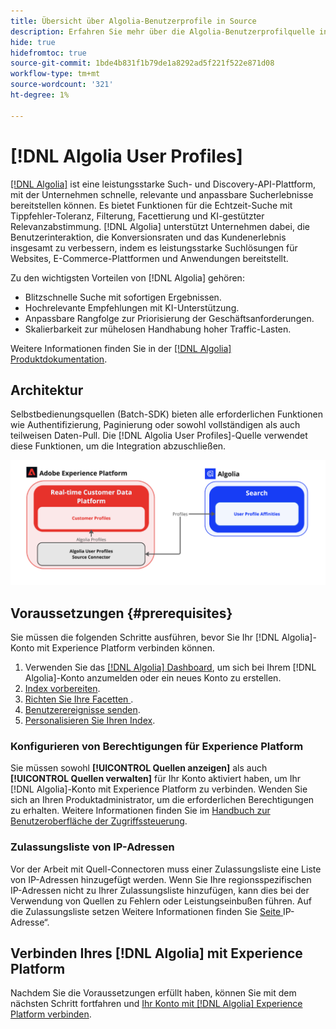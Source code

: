 ```yaml
---
title: Übersicht über Algolia-Benutzerprofile in Source
description: Erfahren Sie mehr über die Algolia-Benutzerprofilquelle in der Adobe Experience Platform
hide: true
hidefromtoc: true
source-git-commit: 1bde4b831f1b79de1a8292ad5f221f522e871d08
workflow-type: tm+mt
source-wordcount: '321'
ht-degree: 1%

---
```


# [!DNL Algolia User Profiles]

[[!DNL Algolia]](https://www.algolia.com/) ist eine leistungsstarke Such- und Discovery-API-Plattform, mit der Unternehmen schnelle, relevante und anpassbare Sucherlebnisse bereitstellen können. Es bietet Funktionen für die Echtzeit-Suche mit Tippfehler-Toleranz, Filterung, Facettierung und KI-gestützter Relevanzabstimmung. [!DNL Algolia] unterstützt Unternehmen dabei, die Benutzerinteraktion, die Konversionsraten und das Kundenerlebnis insgesamt zu verbessern, indem es leistungsstarke Suchlösungen für Websites, E-Commerce-Plattformen und Anwendungen bereitstellt.

Zu den wichtigsten Vorteilen von [!DNL Algolia] gehören:

* Blitzschnelle Suche mit sofortigen Ergebnissen.
* Hochrelevante Empfehlungen mit KI-Unterstützung.
* Anpassbare Rangfolge zur Priorisierung der Geschäftsanforderungen.
* Skalierbarkeit zur mühelosen Handhabung hoher Traffic-Lasten.

Weitere Informationen finden Sie in der [[!DNL Algolia] Produktdokumentation](https://resources.algolia.com/).

## Architektur

Selbstbedienungsquellen (Batch-SDK) bieten alle erforderlichen Funktionen wie Authentifizierung, Paginierung oder sowohl vollständigen als auch teilweisen Daten-Pull. Die [!DNL Algolia User Profiles]-Quelle verwendet diese Funktionen, um die Integration abzuschließen.

![Architektur der Integration von Algolia und Experience Platform](../../images/tutorials/create/algolia/user-profiles/algolia-aep-user-profiles-arch.png)

## Voraussetzungen {#prerequisites}

Sie müssen die folgenden Schritte ausführen, bevor Sie Ihr [!DNL Algolia]-Konto mit Experience Platform verbinden können.

1. Verwenden Sie das [[!DNL Algolia] Dashboard](https://dashboard.algolia.com/users/sign_up), um sich bei Ihrem [!DNL Algolia]-Konto anzumelden oder ein neues Konto zu erstellen.
2. [Index vorbereiten](https://www.algolia.com/doc/guides/sending-and-managing-data/prepare-your-data/in-depth/prepare-data-in-depth/).
3. [Richten Sie Ihre Facetten ](https://www.algolia.com/doc/guides/managing-results/refine-results/faceting/).
4. [Benutzerereignisse senden](https://www.algolia.com/doc/guides/sending-events/getting-started/).
5. [Personalisieren Sie Ihren Index](https://www.algolia.com/doc/guides/personalization/advanced-personalization/configure/setup/indices/).

### Konfigurieren von Berechtigungen für Experience Platform

Sie müssen sowohl **[!UICONTROL Quellen anzeigen]** als auch **[!UICONTROL Quellen verwalten]** für Ihr Konto aktiviert haben, um Ihr [!DNL Algolia]-Konto mit Experience Platform zu verbinden. Wenden Sie sich an Ihren Produktadministrator, um die erforderlichen Berechtigungen zu erhalten. Weitere Informationen finden Sie im [Handbuch zur Benutzeroberfläche der Zugriffssteuerung](../../../access-control/abac/ui/permissions.md).

### Zulassungsliste von IP-Adressen

Vor der Arbeit mit Quell-Connectoren muss einer Zulassungsliste eine Liste von IP-Adressen hinzugefügt werden. Wenn Sie Ihre regionsspezifischen IP-Adressen nicht zu Ihrer Zulassungsliste hinzufügen, kann dies bei der Verwendung von Quellen zu Fehlern oder Leistungseinbußen führen. Auf die Zulassungsliste setzen Weitere Informationen finden Sie [ Seite ](../../ip-address-allow-list.md)IP-Adresse“.

## Verbinden Ihres [!DNL Algolia] mit Experience Platform

Nachdem Sie die Voraussetzungen erfüllt haben, können Sie mit dem nächsten Schritt fortfahren und [Ihr Konto mit  [!DNL Algolia]  Experience Platform verbinden](../../tutorials/ui/create/data-partners/algolia-user-profiles.md).
